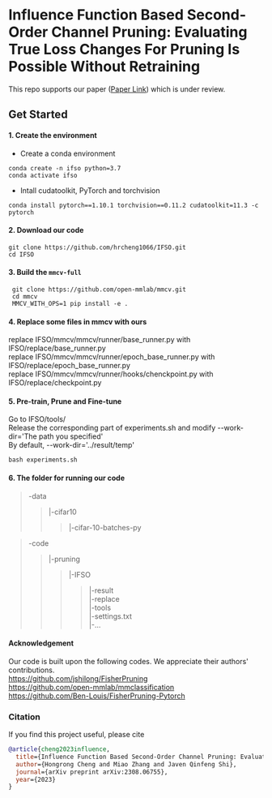 # Influence Function Based Second-Order Channel Pruning: Evaluating True Loss Changes For Pruning Is Possible Without Retraining
This repo supports our paper ([Paper Link](https://arxiv.org/abs/2308.06755)) which is under review.

## Get Started
#### 1. Create the environment
* Create a conda environment
```shell
conda create -n ifso python=3.7
conda activate ifso
```

* Intall cudatoolkit, PyTorch and torchvision
```shell
conda install pytorch==1.10.1 torchvision==0.11.2 cudatoolkit=11.3 -c pytorch
```
#### 2. Download our code
```shell
git clone https://github.com/hrcheng1066/IFSO.git
cd IFSO
```
#### 3. Build the ``mmcv-full``
```shell
 git clone https://github.com/open-mmlab/mmcv.git
 cd mmcv
 MMCV_WITH_OPS=1 pip install -e .
```
#### 4. Replace some files in mmcv with ours
replace IFSO/mmcv/mmcv/runner/base_runner.py with IFSO/replace/base_runner.py  
replace IFSO/mmcv/mmcv/runner/epoch_base_runner.py with IFSO/replace/epoch_base_runner.py  
replace IFSO/mmcv/mmcv/runner/hooks/chenckpoint.py with IFSO/replace/checkpoint.py  


#### 5. Pre-train, Prune and Fine-tune
Go to IFSO/tools/  
Release the corresponding part of experiments.sh and modify --work-dir='The path you specified'  
By default, --work-dir='../result/temp'  
```shell
bash experiments.sh
```

#### 6. The folder for running our code
>-data  
>>|-cifar10  
>>>|-cifar-10-batches-py   

>-code  
>>|-pruning  
>>>|-IFSO  
>>>>|-result  
>>>>|-replace  
>>>>|-tools  
>>>>|-settings.txt  
>>>>|-...  

#### Acknowledgement
Our code is built upon the following codes. We appreciate their authors' contributions.  
https://github.com/jshilong/FisherPruning  
https://github.com/open-mmlab/mmclassification  
https://github.com/Ben-Louis/FisherPruning-Pytorch

### Citation
If you find this project useful, please cite
```bibtex
@article{cheng2023influence,
  title={Influence Function Based Second-Order Channel Pruning: Evaluating True Loss Changes For Pruning Is Possible Without Retraining},
  author={Hongrong Cheng and Miao Zhang and Javen Qinfeng Shi},
  journal={arXiv preprint arXiv:2308.06755},
  year={2023}
}
```

